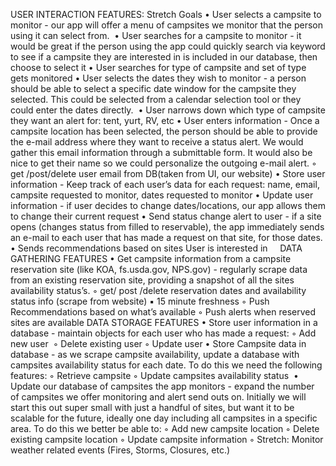 USER INTERACTION FEATURES: Stretch Goals
	•	User selects a campsite to monitor - our app will offer a menu of campsites we monitor that the person using it can select from. 
	•	User searches for a campsite to monitor - it would be great if the person using the app could quickly search via keyword to see if a campsite they are interested in is included in our database, then choose to select it
	•	User searches for type of campsite and set of type gets monitored
	•	User selects the dates they wish to monitor - a person should be able to select a specific date window for the campsite they selected. This could be selected from a calendar selection tool or they could enter the dates directly. 
	•	User narrows down which type of campsite they want an alert for: tent, yurt, RV, etc
	•	User enters information - Once a campsite location has been selected, the person should be able to provide the e-mail address where they want to receive a status alert. We would gather this email information through a submittable form. It would also be nice to get their name so we could personalize the outgoing e-mail alert.
	◦	get /post/delete user email from DB(taken from UI, our website)
	•	Store user information - Keep track of each user’s data for each request: name, email, campsite requested to monitor, dates requested to monitor
	•	Update user information - if user decides to change dates/locations, our app allows them to change their current request
	•	Send status change alert to user - if a site opens (changes status from filled to reservable), the app immediately sends an e-mail to each user that has made a request on that site, for those dates. 
	•	Sends recommendations based on sites User is interested in
 
 
DATA GATHERING FEATURES
	•	Get campsite information from a campsite reservation site (like KOA, fs.usda.gov, NPS.gov) - regularly scrape data from an existing reservation site, providing a snapshot of all the sites availability status’s.
	◦	get/ post /delete reservation dates and availability status info (scrape from website)
	▪	15 minute freshness
	◦	Push Recommendations based on what’s available
	◦	Push alerts when reserved sites are available
DATA STORAGE FEATURES
	•	Store user information in a database - maintain objects for each user who has made a request:
	◦	Add new user 
	◦	Delete existing user
	◦	Update user
	•	Store Campsite data in database - as we scrape campsite availability, update a database with campsites availability status for each date. To do this we need the following features:
	◦	Retrieve campsite
	◦	Update campsites availability status 
	•	Update our database of campsites the app monitors - expand the number of campsites we offer monitoring and alert send outs on. Initially we will start this out super small with just a handful of sites, but want it to be scalable for the future, ideally one day including all campsites in a specific area. To do this we better be able to:
	◦	Add new campsite location
	◦	Delete existing campsite location
	◦	Update campsite information
	◦	Stretch: Monitor weather related events (Fires, Storms, Closures, etc.)
